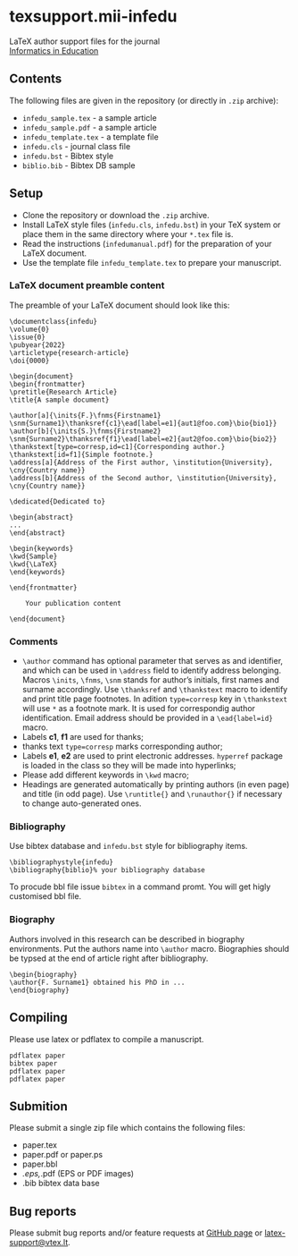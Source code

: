 # texsupport.mii-infedu

LaTeX author support files for the journal  
[Informatics in Education](https://infedu.vu.lt/journal/INFEDU)


## Contents

The following files are given in the repository (or directly in `.zip` archive):

- `infedu_sample.tex` - a sample article
- `infedu_sample.pdf` - a sample article
- `infedu_template.tex` - a template file
- `infedu.cls` - journal class file
- `infedu.bst` - Bibtex style
- `biblio.bib` - Bibtex DB sample

## Setup

-   Clone the repository or download the `.zip` archive.
-   Install LaTeX style files (`infedu.cls`, `infedu.bst`) 
    in your TeX system or place them in the same directory where your `*.tex` file is.
-   Read the instructions (`infedumanual.pdf`) for the preparation of your LaTeX document.
-   Use the template file `infedu_template.tex` to prepare your manuscript.

### LaTeX document preamble content

The preamble of your LaTeX document should look like this:

```
\documentclass{infedu}
\volume{0}
\issue{0}
\pubyear{2022}
\articletype{research-article}
\doi{0000}

\begin{document}
\begin{frontmatter}
\pretitle{Research Article}
\title{A sample document}

\author[a]{\inits{F.}\fnms{Firstname1} \snm{Surname1}\thanksref{c1}\ead[label=e1]{aut1@foo.com}\bio{bio1}}
\author[b]{\inits{S.}\fnms{Firstname2} \snm{Surname2}\thanksref{f1}\ead[label=e2]{aut2@foo.com}\bio{bio2}}
\thankstext[type=corresp,id=c1]{Corresponding author.}
\thankstext[id=f1]{Simple footnote.}
\address[a]{Address of the First author, \institution{University}, \cny{Country name}}
\address[b]{Address of the Second author, \institution{University}, \cny{Country name}}

\dedicated{Dedicated to}

\begin{abstract}
...
\end{abstract}

\begin{keywords}
\kwd{Sample}
\kwd{\LaTeX}
\end{keywords}

\end{frontmatter}

    Your publication content

\end{document}
```

### Comments

* `\author` command has optional parameter that serves as and identifier, and which can be used in
`\address` field to identify address belonging. Macros `\inits`, `\fnms`, `\snm` stands for author’s initials,
first names and surname accordingly. Use `\thanksref` and `\thankstext` macro to identify
and print title page footnotes. In adition `type=corresp` key in `\thankstext` will use `*` as a
footnote mark. It is used for correspondig author identification. Email address should be provided in a
`\ead{label=id}` macro.
* Labels **c1**, **f1** are used for thanks;
* thanks text `type=corresp` marks corresponding author;
* Labels **e1**, **e2** are used to print electronic addresses.
`hyperref` package is loaded in the class so they will be made into hyperlinks;
* Please add different keywords in `\kwd` macro;
* Headings are generated automatically by printing authors (in even page) and title (in odd page). Use
`\runtitle{}` and `\runauthor{}` if necessary to change auto-generated ones.

### Bibliography
Use bibtex database and `infedu.bst` style for bibliography items.
```
\bibliographystyle{infedu}
\bibliography{biblio}% your bibliography database
```
To procude bbl file issue `bibtex` in a command promt.
You will get higly customised bbl file.

### Biography
Authors involved in this research can be described in biography environments. Put the authors name
into `\author` macro. Biographies should be typsed at the end of article right after bibliography.
```
\begin{biography}
\author{F. Surname1} obtained his PhD in ...
\end{biography}
```
## Compiling
Please use latex or pdflatex to compile a manuscript.
```
pdflatex paper
bibtex paper
pdflatex paper
pdflatex paper
```

## Submition
Please submit a single zip file which contains the following files:
* paper.tex
* paper.pdf or paper.ps
* paper.bbl
* *.eps,*.pdf (EPS or PDF images)
* <your-file>.bib bibtex data base

## Bug reports

Please submit bug reports and/or feature requests
at [GitHub page](https://github.com/vtex-soft/texsupport.mii-infedu/issues) or 
[latex-support@vtex.lt](mailto:latex-support@vtex.lt).

